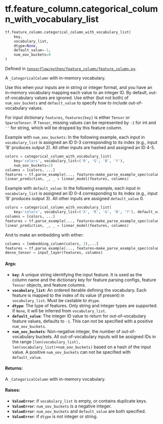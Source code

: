 <div itemscope itemtype="http://developers.google.com/ReferenceObject">
<meta itemprop="name" content="tf.feature_column.categorical_column_with_vocabulary_list" />
</div>

# tf.feature_column.categorical_column_with_vocabulary_list

``` python
tf.feature_column.categorical_column_with_vocabulary_list(
    key,
    vocabulary_list,
    dtype=None,
    default_value=-1,
    num_oov_buckets=0
)
```



Defined in [`tensorflow/python/feature_column/feature_column.py`](https://www.tensorflow.org/code/tensorflow/python/feature_column/feature_column.py).

A `_CategoricalColumn` with in-memory vocabulary.

Use this when your inputs are in string or integer format, and you have an
in-memory vocabulary mapping each value to an integer ID. By default,
out-of-vocabulary values are ignored. Use either (but not both) of
`num_oov_buckets` and `default_value` to specify how to include
out-of-vocabulary values.

For input dictionary `features`, `features[key]` is either `Tensor` or
`SparseTensor`. If `Tensor`, missing values can be represented by `-1` for int
and `''` for string, which will be dropped by this feature column.

Example with `num_oov_buckets`:
In the following example, each input in `vocabulary_list` is assigned an ID
0-3 corresponding to its index (e.g., input 'B' produces output 2). All other
inputs are hashed and assigned an ID 4-5.

```python
colors = categorical_column_with_vocabulary_list(
    key='colors', vocabulary_list=('R', 'G', 'B', 'Y'),
    num_oov_buckets=2)
columns = [colors, ...]
features = tf.parse_example(..., features=make_parse_example_spec(columns))
linear_prediction, _, _ = linear_model(features, columns)
```

Example with `default_value`:
In the following example, each input in `vocabulary_list` is assigned an ID
0-4 corresponding to its index (e.g., input 'B' produces output 3). All other
inputs are assigned `default_value` 0.


```python
colors = categorical_column_with_vocabulary_list(
    key='colors', vocabulary_list=('X', 'R', 'G', 'B', 'Y'), default_value=0)
columns = [colors, ...]
features = tf.parse_example(..., features=make_parse_example_spec(columns))
linear_prediction, _, _ = linear_model(features, columns)
```

And to make an embedding with either:

```python
columns = [embedding_column(colors, 3),...]
features = tf.parse_example(..., features=make_parse_example_spec(columns))
dense_tensor = input_layer(features, columns)
```

#### Args:

* <b>`key`</b>: A unique string identifying the input feature. It is used as the
    column name and the dictionary key for feature parsing configs, feature
    `Tensor` objects, and feature columns.
* <b>`vocabulary_list`</b>: An ordered iterable defining the vocabulary. Each feature
    is mapped to the index of its value (if present) in `vocabulary_list`.
    Must be castable to `dtype`.
* <b>`dtype`</b>: The type of features. Only string and integer types are supported.
    If `None`, it will be inferred from `vocabulary_list`.
* <b>`default_value`</b>: The integer ID value to return for out-of-vocabulary feature
    values, defaults to `-1`. This can not be specified with a positive
    `num_oov_buckets`.
* <b>`num_oov_buckets`</b>: Non-negative integer, the number of out-of-vocabulary
    buckets. All out-of-vocabulary inputs will be assigned IDs in the range
    `[len(vocabulary_list), len(vocabulary_list)+num_oov_buckets)` based on a
    hash of the input value. A positive `num_oov_buckets` can not be specified
    with `default_value`.


#### Returns:

A `_CategoricalColumn` with in-memory vocabulary.


#### Raises:

* <b>`ValueError`</b>: if `vocabulary_list` is empty, or contains duplicate keys.
* <b>`ValueError`</b>: `num_oov_buckets` is a negative integer.
* <b>`ValueError`</b>: `num_oov_buckets` and `default_value` are both specified.
* <b>`ValueError`</b>: if `dtype` is not integer or string.
